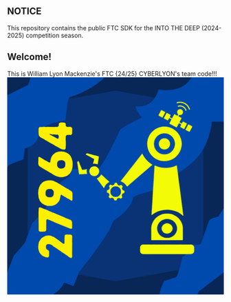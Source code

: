## NOTICE

This repository contains the public FTC SDK for the INTO THE DEEP (2024-2025) competition season.

## Welcome!
This is William Lyon Mackenzie's FTC {24/25} CYBERLYON's team code!!!
![](https://github.com/Emera1d3x/FTC_24-25_CODE/blob/main/TeamLogo.png)
